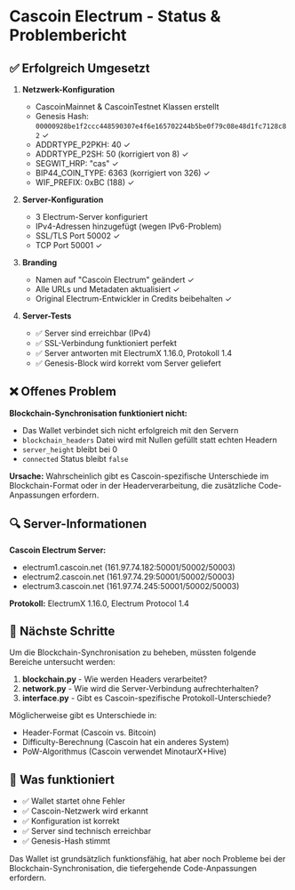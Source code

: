 # Cascoin Electrum - Status & Problembericht

## ✅ Erfolgreich Umgesetzt

1. **Netzwerk-Konfiguration**
   - CascoinMainnet & CascoinTestnet Klassen erstellt
   - Genesis Hash: `00000928be1f2ccc448590307e4f6e165702244b5be0f79c08e48d1fc7128c82` ✓
   - ADDRTYPE_P2PKH: 40 ✓
   - ADDRTYPE_P2SH: 50 (korrigiert von 8) ✓
   - SEGWIT_HRP: "cas" ✓
   - BIP44_COIN_TYPE: 6363 (korrigiert von 326) ✓
   - WIF_PREFIX: 0xBC (188) ✓

2. **Server-Konfiguration**
   - 3 Electrum-Server konfiguriert
   - IPv4-Adressen hinzugefügt (wegen IPv6-Problem)
   - SSL/TLS Port 50002 ✓
   - TCP Port 50001 ✓

3. **Branding**
   - Namen auf "Cascoin Electrum" geändert ✓
   - Alle URLs und Metadaten aktualisiert ✓
   - Original Electrum-Entwickler in Credits beibehalten ✓

4. **Server-Tests**
   - ✅ Server sind erreichbar (IPv4)
   - ✅ SSL-Verbindung funktioniert perfekt
   - ✅ Server antworten mit ElectrumX 1.16.0, Protokoll 1.4
   - ✅ Genesis-Block wird korrekt vom Server geliefert

## ❌ Offenes Problem

**Blockchain-Synchronisation funktioniert nicht:**
- Das Wallet verbindet sich nicht erfolgreich mit den Servern
- `blockchain_headers` Datei wird mit Nullen gefüllt statt echten Headern
- `server_height` bleibt bei 0
- `connected` Status bleibt `false`

**Ursache:**
Wahrscheinlich gibt es Cascoin-spezifische Unterschiede im Blockchain-Format oder
in der Headerverarbeitung, die zusätzliche Code-Anpassungen erfordern.

## 🔍 Server-Informationen

**Cascoin Electrum Server:**
- electrum1.cascoin.net (161.97.74.182:50001/50002/50003)
- electrum2.cascoin.net (161.97.74.29:50001/50002/50003)
- electrum3.cascoin.net (161.97.74.245:50001/50002/50003)

**Protokoll:** ElectrumX 1.16.0, Electrum Protocol 1.4

## 📝 Nächste Schritte

Um die Blockchain-Synchronisation zu beheben, müssten folgende Bereiche untersucht werden:

1. **blockchain.py** - Wie werden Headers verarbeitet?
2. **network.py** - Wie wird die Server-Verbindung aufrechterhalten?
3. **interface.py** - Gibt es Cascoin-spezifische Protokoll-Unterschiede?

Möglicherweise gibt es Unterschiede in:
- Header-Format (Cascoin vs. Bitcoin)
- Difficulty-Berechnung (Cascoin hat ein anderes System)
- PoW-Algorithmus (Cascoin verwendet MinotaurX+Hive)

## 🎯 Was funktioniert

- ✅ Wallet startet ohne Fehler
- ✅ Cascoin-Netzwerk wird erkannt
- ✅ Konfiguration ist korrekt
- ✅ Server sind technisch erreichbar
- ✅ Genesis-Hash stimmt

Das Wallet ist grundsätzlich funktionsfähig, hat aber noch Probleme bei der 
Blockchain-Synchronisation, die tiefergehende Code-Anpassungen erfordern.

